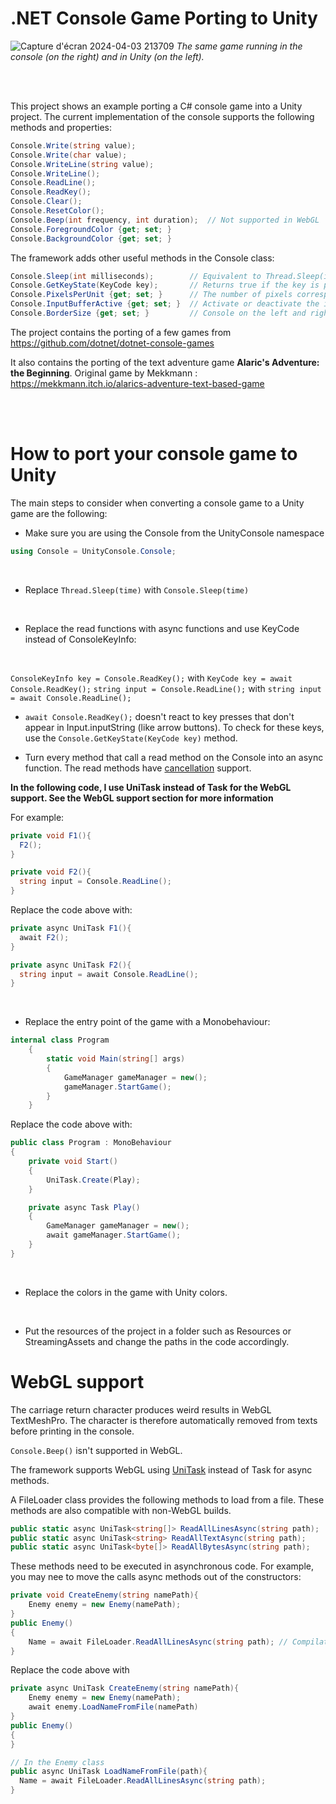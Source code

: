 # .NET Console Game Porting to Unity
![Capture d'écran 2024-04-03 213709](https://github.com/CASTEL-Florian/Unity-console-game/assets/106156391/0fd2c67a-92d8-4db6-972f-1c71ed94ed11)
*The same game running in the console (on the right) and in Unity (on the left).*

<br><br>

This project shows an example porting a C# console game into a Unity project.
The current implementation of the console supports the following methods and properties:
```C#
Console.Write(string value);
Console.Write(char value);
Console.WriteLine(string value);
Console.WriteLine();
Console.ReadLine();
Console.ReadKey();
Console.Clear();
Console.ResetColor();
Console.Beep(int frequency, int duration);  // Not supported in WebGL
Console.ForegroundColor {get; set; }
Console.BackgroundColor {get; set; }
```

The framework adds other useful methods in the Console class:
```C#
Console.Sleep(int milliseconds);        // Equivalent to Thread.Sleep(int milliseconds).
Console.GetKeyState(KeyCode key);       // Returns true if the key is pressed.
Console.PixelsPerUnit {get; set; }      // The number of pixels corresponding to a Unity unit. Can be updated in windowed mode.
Console.InputBufferActive {get; set; }  // Activate or deactivate the input buffer.
Console.BorderSize {get; set; }         // Console on the left and right of the text.
```

The project contains the porting of a few games from https://github.com/dotnet/dotnet-console-games

It also contains the porting of the text adventure game **Alaric's Adventure: the Beginning**. Original game by Mekkmann : https://mekkmann.itch.io/alarics-adventure-text-based-game

<br><br>

# How to port your console game to Unity
The main steps to consider when converting a console game to a Unity game are the following:

- Make sure you are using the Console from the UnityConsole namespace
```C#
using Console = UnityConsole.Console;
```
<br>

- Replace `Thread.Sleep(time)` with `Console.Sleep(time)`

<br>

- Replace the read functions with async functions and use KeyCode instead of ConsoleKeyInfo:
<br>

`ConsoleKeyInfo key = Console.ReadKey();` with `KeyCode key = await Console.ReadKey();`
`string input = Console.ReadLine();` with `string input = await Console.ReadLine();`
<br>

- `await Console.ReadKey();` doesn't react to key presses that don't appear in Input.inputString (like arrow buttons). To check for these keys, use the `Console.GetKeyState(KeyCode key)` method. 

- Turn every method that call a read method on the Console into an async function. The read methods have [cancellation](https://github.com/Cysharp/UniTask?tab=readme-ov-file#cancellation-and-exception-handling) support.

**In the following code, I use UniTask instead of Task for the WebGL support. See the WebGL support section for more information**
  
For example:

```C#
private void F1(){
  F2();
}

private void F2(){
  string input = Console.ReadLine();
}
```
Replace the code above with:
```C#
private async UniTask F1(){
  await F2();
}

private async UniTask F2(){
  string input = await Console.ReadLine();
}
```

<br>

- Replace the entry point of the game with a Monobehaviour:

```C#
internal class Program
    {
        static void Main(string[] args)
        {
            GameManager gameManager = new();
            gameManager.StartGame();
        }
    }
```
Replace the code above with:

```C#
public class Program : MonoBehaviour
{
    private void Start()
    {
        UniTask.Create(Play);
    }

    private async Task Play()
    {
        GameManager gameManager = new();
        await gameManager.StartGame();
    }
}
```
<br>

- Replace the colors in the game with Unity colors.
<br>

- Put the resources of the project in a folder such as Resources or StreamingAssets and change the paths in the code accordingly.

# WebGL support
The carriage return character produces weird results in WebGL TextMeshPro. The character is therefore automatically removed from texts before printing in the console.

`Console.Beep()` isn't supported in WebGL.

The framework supports WebGL using [UniTask](https://github.com/Cysharp/UniTask) instead of Task for async methods.

A FileLoader class provides the following methods to load from a file. These methods are also compatible with non-WebGL builds.
```C#
public static async UniTask<string[]> ReadAllLinesAsync(string path);
public static async UniTask<string> ReadAllTextAsync(string path);
public static async UniTask<byte[]> ReadAllBytesAsync(string path);
```

These methods need to be executed in asynchronous code. For example, you may nee to move the calls async methods out of the constructors:
```C#
private void CreateEnemy(string namePath){
    Enemy enemy = new Enemy(namePath);
}
public Enemy()
{
    Name = await FileLoader.ReadAllLinesAsync(string path); // Compilation error
}
```
Replace the code above with
```C#
private async UniTask CreateEnemy(string namePath){
    Enemy enemy = new Enemy(namePath);
    await enemy.LoadNameFromFile(namePath)
}
public Enemy()
{
}

// In the Enemy class
public async UniTask LoadNameFromFile(path){
  Name = await FileLoader.ReadAllLinesAsync(string path);
}
```
